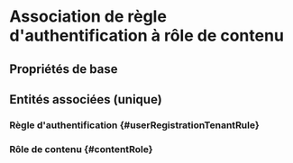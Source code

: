 <!--- THIS FILE IS GENERATED PLEASE DO NOT EDIT IT DIRECTLY --->
# Association de règle d'authentification à rôle de contenu



## Propriétés de base



## Entités associées (unique)

### Règle d'authentification {#userRegistrationTenantRule}
        

### Rôle de contenu {#contentRole}
        





